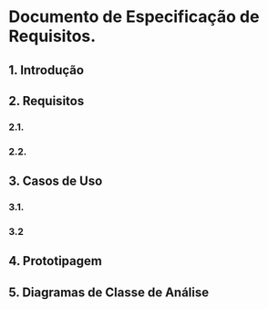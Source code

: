 # Documento de Especificação de Requisitos. 

## 1. Introdução
## 2. Requisitos
### 2.1.
### 2.2.
## 3. Casos de Uso
### 3.1.
### 3.2
## 4. Prototipagem
## 5. Diagramas de Classe de Análise
